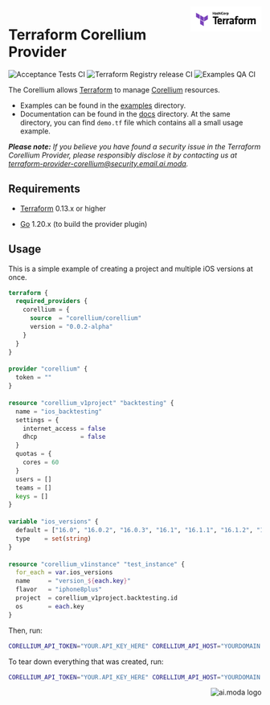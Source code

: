<a href="https://terraform.io">
  <picture>
    <source media="(prefers-color-scheme: dark)" srcset=".github/terraform_logo_dark.svg">
    <source media="(prefers-color-scheme: light)" srcset=".github/terraform_logo_light.svg">
    <img src=".github/terraform_logo_light.svg" alt="Terraform logo" title="Terraform" align="right" height="50">
  </picture>
</a>

# Terraform Corellium Provider

![Acceptance Tests CI](https://github.com/aimoda/terraform-provider-corellium/actions/workflows/acceptance-tests.yml/badge.svg)
![Terraform Registry release CI](https://github.com/aimoda/terraform-provider-corellium/actions/workflows/terraform-release.yml/badge.svg)
![Examples QA CI](https://github.com/aimoda/terraform-provider-corellium/actions/workflows/examples-qa.yml/badge.svg)

The Corellium allows [Terraform](https://terraform.io) to manage [Corellium](https://www.corellium.com/?utm_source=github.com&utm_content=terraform-provider-corellium&utm_medium=github&utm_campaign=aimoda) resources.

- Examples can be found in the [examples](examples/) directory.
- Documentation can be found in the [docs](docs/) directory. At the same directory, you can find `demo.tf` file which contains all a small usage example.

_**Please note:** If you believe you have found a security issue in the Terraform Corellium Provider, please responsibly disclose it by contacting us at terraform-provider-corellium@security.email.ai.moda._

## Requirements

- [Terraform](https://www.terraform.io/downloads.html) 0.13.x or higher

- [Go](https://golang.org/doc/install) 1.20.x (to build the provider plugin)

## Usage

This is a simple example of creating a project and multiple iOS versions at once.

```terraform
terraform {
  required_providers {
    corellium = {
      source  = "corellium/corellium"
      version = "0.0.2-alpha"
    }
  }
}

provider "corellium" {
  token = ""
}

resource "corellium_v1project" "backtesting" {
  name = "ios_backtesting"
  settings = {
    internet_access = false
    dhcp            = false
  }
  quotas = {
    cores = 60
  }
  users = []
  teams = []
  keys = []
}

variable "ios_versions" {
  default = ["16.0", "16.0.2", "16.0.3", "16.1", "16.1.1", "16.1.2", "16.2", "16.3", "16.3.1", "16.4"]
  type    = set(string)
}

resource "corellium_v1instance" "test_instance" {
  for_each = var.ios_versions
  name     = "version_${each.key}"
  flavor   = "iphone8plus"
  project  = corellium_v1project.backtesting.id
  os       = each.key
}
```

Then, run:

```sh
CORELLIUM_API_TOKEN="YOUR.API_KEY_HERE" CORELLIUM_API_HOST="YOURDOMAIN.enterprise.corellium.com" terraform apply
```

To tear down everything that was created, run:

```sh
CORELLIUM_API_TOKEN="YOUR.API_KEY_HERE" CORELLIUM_API_HOST="YOURDOMAIN.enterprise.corellium.com" terraform destroy
```

<a href="https://www.ai.moda/en/?utm_source=github.com&utm_content=terraform-provider-corellium&utm_medium=github">
  <picture>
    <source media="(prefers-color-scheme: dark)" srcset="https://terraform-provider-corellium.email.ai.moda/bimi/logo.svg?mode=dark">
    <source media="(prefers-color-scheme: light)" srcset="https://terraform-provider-corellium.email.ai.moda/bimi/logo.svg?mode=light">
    <img src="https://terraform-provider-corellium.email.ai.moda/bimi/logo.svg?mode=default" alt="ai.moda logo" title="ai.moda" align="right" height="50">
  </picture>
</a>
